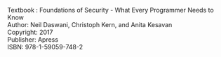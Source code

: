 <p>
Textbook : Foundations of Security - What Every Programmer Needs to Know<br />
Author: Neil Daswani, Christoph Kern, and Anita Kesavan <br />
Copyright: 2017 <br />
Publisher: Apress <br />
ISBN: 978-1-59059-748-2 <br />
</p>
